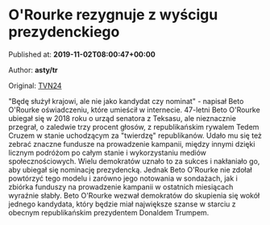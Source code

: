 
# O'Rourke rezygnuje z wyścigu prezydenckiego

Published at: **2019-11-02T08:00:47+00:00**

Author: **asty/tr**

Original: [TVN24](https://www.tvn24.pl/wiadomosci-ze-swiata,2/usa-demokrata-beto-o-rourke-wycofal-sie-z-wyscigu-prezydenckiego,982318.html)

"Będę służył krajowi, ale nie jako kandydat czy nominat" - napisał Beto O'Rourke oświadczeniu, które umieścił w internecie.
47-letni Beto O'Rourke ubiegał się w 2018 roku o urząd senatora z Teksasu, ale nieznacznie przegrał, o zaledwie trzy procent głosów, z republikańskim rywalem Tedem Cruzem w stanie uchodzącym za "twierdzę" republikanów.
Udało mu się też zebrać znaczne fundusze na prowadzenie kampanii, między innymi dzięki licznym podróżom po całym stanie i wykorzystaniu mediów społecznościowych.
Wielu demokratów uznało to za sukces i nakłaniało go, aby ubiegał się nominację prezydencką.
Jednak Beto O'Rourke nie zdołał powtórzyć tego modelu i zarówno jego notowania w sondażach, jak i zbiórka funduszy na prowadzenie kampanii w ostatnich miesiącach wyraźnie słabły.
Beto O'Rourke wezwał demokratów do skupienia się wokół jednego kandydata, który będzie miał największe szanse w starciu z obecnym republikańskim prezydentem Donaldem Trumpem.
